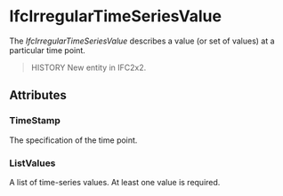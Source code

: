 # IfcIrregularTimeSeriesValue

The _IfcIrregularTimeSeriesValue_ describes a value (or set of values) at a particular time point.
<!-- end of short definition -->

> HISTORY New entity in IFC2x2.

## Attributes

### TimeStamp
The specification of the time point.

### ListValues
A list of time-series values. At least one value is required.
